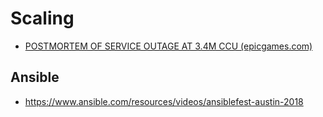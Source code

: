 # Scaling

* [POSTMORTEM OF SERVICE OUTAGE AT 3.4M CCU (epicgames.com)](https://www.epicgames.com/fortnite/en-US/news/postmortem-of-service-outage-at-3-4m-ccu)

## Ansible

* https://www.ansible.com/resources/videos/ansiblefest-austin-2018